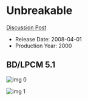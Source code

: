 # Unbreakable

[Discussion Post](https://www.avsforum.com/threads/bass-eq-for-filtered-movies.2995212/post-57421512)

* Release Date: 2008-04-01
* Production Year: 2000

## BD/LPCM 5.1

![img 0](https://i.imgur.com/B9zV3fM.jpg)

![img 1](https://i.imgur.com/PFfkvdJ.jpg)

